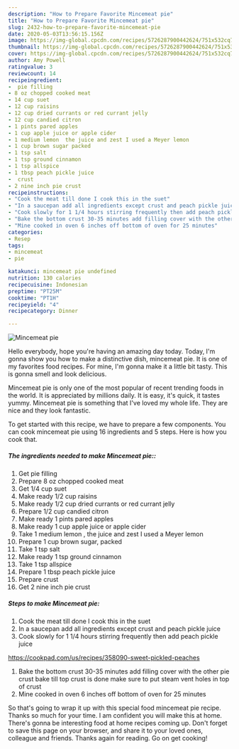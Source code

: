 ```yaml
---
description: "How to Prepare Favorite Mincemeat pie"
title: "How to Prepare Favorite Mincemeat pie"
slug: 2432-how-to-prepare-favorite-mincemeat-pie
date: 2020-05-03T13:56:15.156Z
image: https://img-global.cpcdn.com/recipes/5726287900442624/751x532cq70/mincemeat-pie-recipe-main-photo.jpg
thumbnail: https://img-global.cpcdn.com/recipes/5726287900442624/751x532cq70/mincemeat-pie-recipe-main-photo.jpg
cover: https://img-global.cpcdn.com/recipes/5726287900442624/751x532cq70/mincemeat-pie-recipe-main-photo.jpg
author: Amy Powell
ratingvalue: 3
reviewcount: 14
recipeingredient:
-  pie filling
- 8 oz chopped cooked meat
- 14 cup suet
- 12 cup raisins
- 12 cup dried currants or red currant jelly
- 12 cup candied citron
- 1 pints pared apples
- 1 cup apple juice or apple cider
- 1 medium lemon  the juice and zest I used a Meyer lemon
- 1 cup brown sugar packed
- 1 tsp salt
- 1 tsp ground cinnamon
- 1 tsp allspice
- 1 tbsp peach pickle juice
-  crust
- 2 nine inch pie crust
recipeinstructions:
- "Cook the meat till done I cook this in the suet"
- "In a saucepan add all ingredients except crust and peach pickle juice"
- "Cook slowly for 1 1/4 hours stirring frequently then add peach pickle juice  https://cookpad.com/us/recipes/358090-sweet-pickled-peaches"
- "Bake the bottom crust 30-35 minutes add filling cover with the other pie crust bake till top crust is done make sure to put steam vent holes in top of crust"
- "Mine cooked in oven 6 inches off bottom of oven for 25 minutes"
categories:
- Resep
tags:
- mincemeat
- pie

katakunci: mincemeat pie undefined
nutrition: 130 calories
recipecuisine: Indonesian
preptime: "PT25M"
cooktime: "PT1H"
recipeyield: "4"
recipecategory: Dinner

---
```



![Mincemeat pie](https://img-global.cpcdn.com/recipes/5726287900442624/751x532cq70/mincemeat-pie-recipe-main-photo.jpg)

Hello everybody, hope you're having an amazing day today. Today, I'm gonna show you how to make a distinctive dish, mincemeat pie. It is one of my favorites food recipes. For mine, I'm gonna make it a little bit tasty. This is gonna smell and look delicious.

Mincemeat pie is only one of the most popular of recent trending foods in the world. It is appreciated by millions daily. It is easy, it's quick, it tastes yummy. Mincemeat pie is something that I've loved my whole life. They are nice and they look fantastic.




To get started with this recipe, we have to prepare a few components. You can cook mincemeat pie using 16 ingredients and 5 steps. Here is how you cook that.

##### The ingredients needed to make Mincemeat pie::

1. Get  pie filling
1. Prepare 8 oz chopped cooked meat
1. Get 1/4 cup suet
1. Make ready 1/2 cup raisins
1. Make ready 1/2 cup dried currants or red currant jelly
1. Prepare 1/2 cup candied citron
1. Make ready 1 pints pared apples
1. Make ready 1 cup apple juice or apple cider
1. Take 1 medium lemon , the juice and zest I used a Meyer lemon
1. Prepare 1 cup brown sugar, packed
1. Take 1 tsp salt
1. Make ready 1 tsp ground cinnamon
1. Take 1 tsp allspice
1. Prepare 1 tbsp peach pickle juice
1. Prepare  crust
1. Get 2 nine inch pie crust




##### Steps to make Mincemeat pie:

1. Cook the meat till done I cook this in the suet
1. In a saucepan add all ingredients except crust and peach pickle juice
1. Cook slowly for 1 1/4 hours stirring frequently then add peach pickle juice

https://cookpad.com/us/recipes/358090-sweet-pickled-peaches
1. Bake the bottom crust 30-35 minutes add filling cover with the other pie crust bake till top crust is done make sure to put steam vent holes in top of crust
1. Mine cooked in oven 6 inches off bottom of oven for 25 minutes




So that's going to wrap it up with this special food mincemeat pie recipe. Thanks so much for your time. I am confident you will make this at home. There's gonna be interesting food at home recipes coming up. Don't forget to save this page on your browser, and share it to your loved ones, colleague and friends. Thanks again for reading. Go on get cooking!

